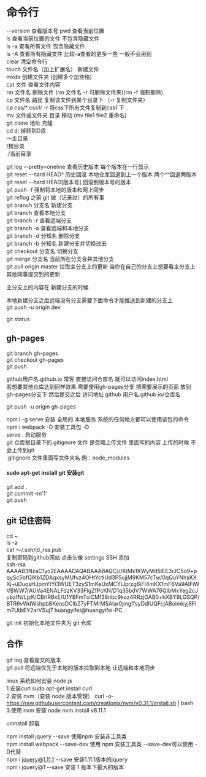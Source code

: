 # 命令行

--version 查看版本号
pwd         查看当前位置  
ls          查看当前位置的文件 不包含隐藏文件  
ls -a       查看所有文件  包含隐藏文件  
ls -A       查看所有隐藏文件 比较-a查看的更多一些 一般不会用到  
clear       清空命令行  
touch 文件名（加上扩展名）      新建文件  
mkdir       创建文件夹 (创建多个加空格)  
cat 文件     查看文件内容  
rm 文件名    删除文件   (rm 文件名 -r  可删除文件夹)(rm -f 强制删除)  
cp 文件名 路径           复制该文件到某个目录下   （-r 复制文件夹）  
cp css/* css1/ -r      将css下所有文件复制到css1 下  
mv 文件或文件夹 目录      移动    (mv file1 file2 重命名)  
git clone 地址 克隆  
cd d: 掉转到D盘  
～主目录  
/根目录  
./当前目录  

git log --pretty=oneline        查看历史版本 每个版本在一行显示  
git reset --hard HEAD^          历史回滚  本地仓库回退到上一个版本 两个^^回退两版本  
git reset --hard HEAD[版本号]    回滚到版本号的版本  
git push -f            强制将本地的版本和网上同步  
git reflog             之前 git 做（记录过）的所有事  
git branch 分支名       新建分支    
git branch             查看本地分支    
git branch -r          查看远端分支  
git branch -a          查看远端和本地分支  
git branch -d 分知名    删除分支  
git branch -b 分知名    新建分支并切换过去  
git checkout 分支名     切换分支    
git merge 分支名        当前所在分支合并其他分支  
git pull origin master 拉取主分支上的更新  当你在自己的分支上想要看主分支上其他同事提交到的更新

主分支上的内容在 新建分支的时候    

本地新建分支之后远端没有分支需要下面命令才能推送到新建的分支上    
git push  -u origin dev    

git status  

## gh-pages

git branch gh-pages  
git checkout gh-pages  
git push



github用户名.github.io 常客 直接访问仓库名 就可以访问index.html  
若想要其他仓库达到同样效果 需要使用gh-pages分支 把需要展示的页面 放到 gh-pages分支下 然后提交之后 访问地址 github  用户名.github.io/仓库名

git push -u origin gh-pages


npm i -g serve  安装 全局的 本地服务   系统的任何地方都可以使用该包的命令  
npm i webpack -D  安装工具包  -D  
serve .   启动服务  
git 仓库根目录下的.gitignore 文件  是忽略上传文件  里面写的内容 上传的时候 不会上传到git       
.gitignore 文件里面写文件夹名 例：node_modules  









#### sudo apt-get install git    安装git  


git add .   
git commit -m'1'  
git push  

## git 记住密码
cd ~  
ls -a  
cat ～/.ssh/id_rsa.pub  
复制密码到github网站 点击头像 settings SSH 添加  
ssh-rsa AAAAB3NzaC1yc2EAAAADAQABAAABAQC///KiMs1KWyMd5IEE3rJC5o9+pqySc5bfQlKb1ZDAqxsyMUfvz4OHtYctIUd3P5ujjM9KM57cTw/0qQuYNhsKXXj+uDuqsHJpmYtYi3WUET3zyS1mKeUxMCYlJprzg6iFI4mKX1mF6Va9AIFiWVBWW7rAUVa4ENALFdzKV33FIgZfPcKN/D1q35bdV7WWA76QIbMxYeg2cJubzfN/LjzK/CBrlRBxE/U1YBFmTciCMf38nbc9koz4RRzjOAB0+hXBY9LGSQP/BTR6vWdWshpbBKensDClbZ7yFTMrMSAlar0jmgffsyDdIUQFcjABoimkyj8Fim7UtbEY2arVSuj7 huangyifei@huangyifei-PC


git init 初始化本地文件夹为 git 仓库  
## 合作
git log 查看提交的版本  
git pull 将远端优先于本地的版本拉取到本地  让远端和本地同步  

linux 系统如何安装 node.js  
1.安装curl    sudo apt-get install curl  
2.安装 nvm（安装 node 版本管理）     curl -o- https://raw.githubusercontent.com/creationix/nvm/v0.31.1/install.sh | bash  
3.使用 nvm 安装 node nvm install v8.11.1  

uninstall  卸载  

npm install jquery --save           使用npm 安装非工具类  
npm install webpack --save-dev      使用 npm 安装工具类 --save-dev可以使用 -D代替  
npm i jquery@1.11.1 --save          安装1.11.1版本的jquery  
npm i jquery@1 --save               安装 1 版本下最大的版本  





